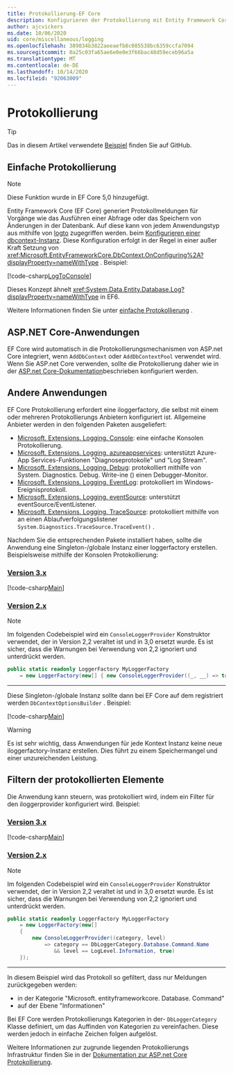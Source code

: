 ```yaml
---
title: Protokollierung-EF Core
description: Konfigurieren der Protokollierung mit Entity Framework Core
author: ajcvickers
ms.date: 10/06/2020
uid: core/miscellaneous/logging
ms.openlocfilehash: 389834b3822aeeaefb8c085538bc6359ccfa7094
ms.sourcegitcommit: 0a25c03fa65ae6e0e0e3f66bac48d59eceb96a5a
ms.translationtype: MT
ms.contentlocale: de-DE
ms.lasthandoff: 10/14/2020
ms.locfileid: "92063009"
---
```

# <a name="logging"></a>Protokollierung

> [!TIP]
> Das in diesem Artikel verwendete [Beispiel](https://github.com/dotnet/EntityFramework.Docs/tree/master/samples/core/Miscellaneous/Logging) finden Sie auf GitHub.

## <a name="simple-logging"></a>Einfache Protokollierung

> [!NOTE]
> Diese Funktion wurde in EF Core 5,0 hinzugefügt.

Entity Framework Core (EF Core) generiert Protokollmeldungen für Vorgänge wie das Ausführen einer Abfrage oder das Speichern von Änderungen in der Datenbank. Auf diese kann von jedem Anwendungstyp aus mithilfe von [logto](https://github.com/dotnet/efcore/blob/ec3df8fd7e4ea4ebeebfa747619cef37b23ab2c6/src/EFCore/DbContextOptionsBuilder.cs#L135) zugegriffen werden. <!-- Issue #2748 <xref:Microsoft.EntityFrameworkCore.DbContextOptionsBuilder.LogTo%2A> --> beim [Konfigurieren einer dbcontext-Instanz](xref:core/miscellaneous/configuring-dbcontext). Diese Konfiguration erfolgt in der Regel in einer außer Kraft Setzung von <xref:Microsoft.EntityFrameworkCore.DbContext.OnConfiguring%2A?displayProperty=nameWithType> . Beispiel:

<!--
    protected override void OnConfiguring(DbContextOptionsBuilder optionsBuilder)
        => optionsBuilder.LogTo(Console.WriteLine);
-->
[!code-csharp[LogToConsole](../../../samples/core/Miscellaneous/Logging/SimpleLogging/Program.cs?name=LogToConsole)]

Dieses Konzept ähnelt <xref:System.Data.Entity.Database.Log?displayProperty=nameWithType> in EF6.

Weitere Informationen finden Sie unter [einfache Protokollierung](xref:core/miscellaneous/events/simple-logging) .

## <a name="aspnet-core-applications"></a>ASP.NET Core-Anwendungen

EF Core wird automatisch in die Protokollierungsmechanismen von ASP.net Core integriert, wenn `AddDbContext` oder `AddDbContextPool` verwendet wird. Wenn Sie ASP.net Core verwenden, sollte die Protokollierung daher wie in der [ASP.net Core-Dokumentation](/aspnet/core/fundamentals/logging?tabs=aspnetcore2x)beschrieben konfiguriert werden.

## <a name="other-applications"></a>Andere Anwendungen

EF Core Protokollierung erfordert eine iloggerfactory, die selbst mit einem oder mehreren Protokollierungs Anbietern konfiguriert ist. Allgemeine Anbieter werden in den folgenden Paketen ausgeliefert:

* [Microsoft. Extensions. Logging. Console](https://www.nuget.org/packages/Microsoft.Extensions.Logging.Console/): eine einfache Konsolen Protokollierung.
* [Microsoft. Extensions. Logging. azureappservices](https://www.nuget.org/packages/Microsoft.Extensions.Logging.AzureAppServices/): unterstützt Azure-App Services-Funktionen "Diagnoseprotokolle" und "Log Stream".
* [Microsoft. Extensions. Logging. Debug](https://www.nuget.org/packages/Microsoft.Extensions.Logging.Debug/): protokolliert mithilfe von System. Diagnostics. Debug. Write-ine () einen Debugger-Monitor.
* [Microsoft. Extensions. Logging. EventLog](https://www.nuget.org/packages/Microsoft.Extensions.Logging.EventLog/): protokolliert im Windows-Ereignisprotokoll.
* [Microsoft. Extensions. Logging. eventSource](https://www.nuget.org/packages/Microsoft.Extensions.Logging.EventSource/): unterstützt eventSource/EventListener.
* [Microsoft. Extensions. Logging. TraceSource](https://www.nuget.org/packages/Microsoft.Extensions.Logging.TraceSource/): protokolliert mithilfe von an einen Ablaufverfolgungslistener `System.Diagnostics.TraceSource.TraceEvent()` .

Nachdem Sie die entsprechenden Pakete installiert haben, sollte die Anwendung eine Singleton-/globale Instanz einer loggerfactory erstellen. Beispielsweise mithilfe der Konsolen Protokollierung:

### <a name="version-3x"></a>[Version 3.x](#tab/v3)

[!code-csharp[Main](../../../samples/core/Miscellaneous/Logging/Logging/BloggingContext.cs#DefineLoggerFactory)]

### <a name="version-2x"></a>[Version 2.x](#tab/v2)

> [!NOTE]
> Im folgenden Codebeispiel wird ein `ConsoleLoggerProvider` Konstruktor verwendet, der in Version 2,2 veraltet ist und in 3,0 ersetzt wurde. Es ist sicher, dass die Warnungen bei Verwendung von 2,2 ignoriert und unterdrückt werden.

```csharp
public static readonly LoggerFactory MyLoggerFactory
    = new LoggerFactory(new[] { new ConsoleLoggerProvider((_, __) => true, true) });
```

***

Diese Singleton-/globale Instanz sollte dann bei EF Core auf dem registriert werden `DbContextOptionsBuilder` . Beispiel:

[!code-csharp[Main](../../../samples/core/Miscellaneous/Logging/Logging/BloggingContext.cs#RegisterLoggerFactory)]

> [!WARNING]
> Es ist sehr wichtig, dass Anwendungen für jede Kontext Instanz keine neue iloggerfactory-Instanz erstellen. Dies führt zu einem Speichermangel und einer unzureichenden Leistung.

## <a name="filtering-what-is-logged"></a>Filtern der protokollierten Elemente

Die Anwendung kann steuern, was protokolliert wird, indem ein Filter für den iloggerprovider konfiguriert wird. Beispiel:

### <a name="version-3x"></a>[Version 3.x](#tab/v3)

[!code-csharp[Main](../../../samples/core/Miscellaneous/Logging/Logging/BloggingContextWithFiltering.cs#DefineLoggerFactory)]

### <a name="version-2x"></a>[Version 2.x](#tab/v2)

> [!NOTE]
> Im folgenden Codebeispiel wird ein `ConsoleLoggerProvider` Konstruktor verwendet, der in Version 2,2 veraltet ist und in 3,0 ersetzt wurde. Es ist sicher, dass die Warnungen bei Verwendung von 2,2 ignoriert und unterdrückt werden.

```csharp
public static readonly LoggerFactory MyLoggerFactory
    = new LoggerFactory(new[]
    {
        new ConsoleLoggerProvider((category, level)
            => category == DbLoggerCategory.Database.Command.Name
               && level == LogLevel.Information, true)
    });
```

***

In diesem Beispiel wird das Protokoll so gefiltert, dass nur Meldungen zurückgegeben werden:

* in der Kategorie "Microsoft. entityframeworkcore. Database. Command"
* auf der Ebene "Informationen"

Bei EF Core werden Protokollierungs Kategorien in der- `DbLoggerCategory` Klasse definiert, um das Auffinden von Kategorien zu vereinfachen. Diese werden jedoch in einfache Zeichen folgen aufgelöst.

Weitere Informationen zur zugrunde liegenden Protokollierungs Infrastruktur finden Sie in der [Dokumentation zur ASP.net Core Protokollierung](/aspnet/core/fundamentals/logging?tabs=aspnetcore2x).
